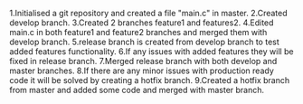 1.Initialised  a git repository and created a file "main.c" in master.
2.Created develop branch.
3.Created 2 branches feature1 and features2.
4.Edited main.c in both feature1 and feature2 branches and merged them with develop branch.
5.release branch is created from develop branch to test added features functionality.
6.If any issues with added features they will be fixed in release branch.
7.Merged release branch with both develop and master branches.
8.If there are any minor issues with production ready code it will be solved by creating a hotfix branch.
9.Created a hotfix branch from master and added some code and merged with master branch.
